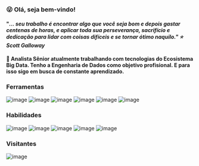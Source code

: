### :stuck_out_tongue_winking_eye: Olá, seja bem-vindo!

#### "<i>... seu trabalho é encontrar algo que você seja bom e depois gastar centenas de horas, e aplicar toda sua perseverança, sacrifício e dedicação para lidar com coisas difíceis e se tornar ótimo naquilo."  :star: Scott Galloway </i>

#### 🔭 Analista Sênior atualmente trabalhando com tecnologias do Ecosistema Big Data. Tenho a Engenharia de Dados como objetivo profisional. E para isso sigo em busca de constante aprendizado.
  
### Ferramentas
![image](https://user-images.githubusercontent.com/44467803/143958197-eccce9c3-71cc-4815-bb9b-8c0911925adb.png) ![image](https://user-images.githubusercontent.com/44467803/143958356-28d0d923-14cf-47b6-b08e-e618c98f8c07.png) ![image](https://user-images.githubusercontent.com/44467803/143958426-e5712822-8363-4cfe-8569-1b45063b4704.png) ![image](https://user-images.githubusercontent.com/44467803/143958515-f7e4d889-3331-4b9e-a12a-235feeb7364a.png) ![image](https://user-images.githubusercontent.com/44467803/143958563-6348dc9e-c9b2-4197-8cd4-79e92a926df2.png) ![image](https://user-images.githubusercontent.com/44467803/143958641-6a2b6048-97fc-41e3-bd55-98469e20851f.png) 

### Habilidades
![image](https://user-images.githubusercontent.com/44467803/143959987-b8f208d5-ca13-4ca2-9c13-47a546e65801.png) ![image](https://user-images.githubusercontent.com/44467803/143960043-15fb65cd-78b4-451a-98ed-de670e95eec1.png) ![image](https://user-images.githubusercontent.com/44467803/143960080-acebb332-00d5-4c75-81e4-2adae7d2b718.png) ![image](https://user-images.githubusercontent.com/44467803/143960112-633a399a-f06d-43df-91f2-4ee5e0e31742.png) ![image](https://user-images.githubusercontent.com/44467803/143960142-cb2f4a1c-b5a3-4133-8b75-07fce96fdeb6.png) 
  
### Visitantes
![image](https://user-images.githubusercontent.com/44467803/143959400-9d5391c3-5af7-4b8e-9eb3-4bf4ae3f79d7.png)

